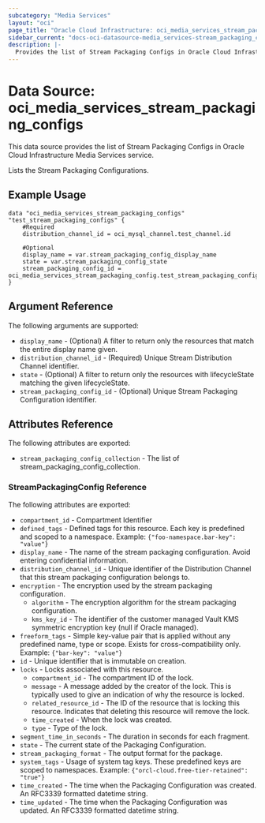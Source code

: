 ```yaml
---
subcategory: "Media Services"
layout: "oci"
page_title: "Oracle Cloud Infrastructure: oci_media_services_stream_packaging_configs"
sidebar_current: "docs-oci-datasource-media_services-stream_packaging_configs"
description: |-
  Provides the list of Stream Packaging Configs in Oracle Cloud Infrastructure Media Services service
---
```


# Data Source: oci_media_services_stream_packaging_configs
This data source provides the list of Stream Packaging Configs in Oracle Cloud Infrastructure Media Services service.

Lists the Stream Packaging Configurations.

## Example Usage

```hcl
data "oci_media_services_stream_packaging_configs" "test_stream_packaging_configs" {
	#Required
	distribution_channel_id = oci_mysql_channel.test_channel.id

	#Optional
	display_name = var.stream_packaging_config_display_name
	state = var.stream_packaging_config_state
	stream_packaging_config_id = oci_media_services_stream_packaging_config.test_stream_packaging_config.id
}
```

## Argument Reference

The following arguments are supported:

* `display_name` - (Optional) A filter to return only the resources that match the entire display name given.
* `distribution_channel_id` - (Required) Unique Stream Distribution Channel identifier.
* `state` - (Optional) A filter to return only the resources with lifecycleState matching the given lifecycleState.
* `stream_packaging_config_id` - (Optional) Unique Stream Packaging Configuration identifier.


## Attributes Reference

The following attributes are exported:

* `stream_packaging_config_collection` - The list of stream_packaging_config_collection.

### StreamPackagingConfig Reference

The following attributes are exported:

* `compartment_id` - Compartment Identifier
* `defined_tags` - Defined tags for this resource. Each key is predefined and scoped to a namespace. Example: `{"foo-namespace.bar-key": "value"}` 
* `display_name` - The name of the stream packaging configuration. Avoid entering confidential information.
* `distribution_channel_id` - Unique identifier of the Distribution Channel that this stream packaging configuration belongs to.
* `encryption` - The encryption used by the stream packaging configuration.
	* `algorithm` - The encryption algorithm for the stream packaging configuration.
	* `kms_key_id` - The identifier of the customer managed Vault KMS symmetric encryption key (null if Oracle managed).
* `freeform_tags` - Simple key-value pair that is applied without any predefined name, type or scope. Exists for cross-compatibility only. Example: `{"bar-key": "value"}` 
* `id` - Unique identifier that is immutable on creation.
* `locks` - Locks associated with this resource.
	* `compartment_id` - The compartment ID of the lock.
	* `message` - A message added by the creator of the lock. This is typically used to give an indication of why the resource is locked. 
	* `related_resource_id` - The ID of the resource that is locking this resource. Indicates that deleting this resource will remove the lock. 
	* `time_created` - When the lock was created.
	* `type` - Type of the lock.
* `segment_time_in_seconds` - The duration in seconds for each fragment.
* `state` - The current state of the Packaging Configuration.
* `stream_packaging_format` - The output format for the package.
* `system_tags` - Usage of system tag keys. These predefined keys are scoped to namespaces. Example: `{"orcl-cloud.free-tier-retained": "true"}` 
* `time_created` - The time when the Packaging Configuration was created. An RFC3339 formatted datetime string.
* `time_updated` - The time when the Packaging Configuration was updated. An RFC3339 formatted datetime string.

